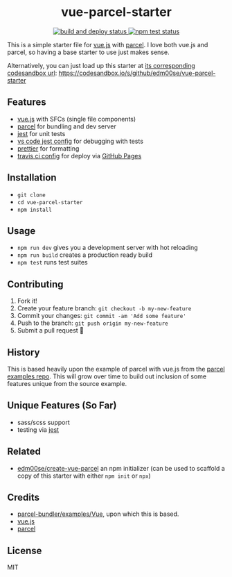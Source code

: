 <center>
<h1>vue-parcel-starter</h1>
  <a href="https://travis-ci.org/edm00se/vue-parcel-starter">
    <img alt="build and deploy status" src="https://travis-ci.org/edm00se/vue-parcel-starter.svg?branch=master">
  </a>
  <a href="https://github.com/edm00se/vue-parcel-starter/actions?workflow=Node+CI">
    <img alt="npm test status" src="https://github.com/edm00se/vue-parcel-starter/workflows/Node%20CI/badge.svg">
  </a>
</center>

This is a simple starter file for [vue.js][vue] with [parcel][parcel]. I love both vue.js and parcel, so having a base starter to use just makes sense.

Alternatively, you can just load up this starter at [its corresponding codesandbox url][codesandbox-link]:
https://codesandbox.io/s/github/edm00se/vue-parcel-starter

## Features

- [vue.js](https://npm.im/vue) with SFCs (single file components)
- [parcel](https://npm.im/parcel-bundler) for bundling and dev server
- [jest](https://npm.im/jest) for unit tests
- [vs code jest config](.vscode/launch.json) for debugging with tests
- [prettier](https://npm.im/prettier) for formatting
- [travis ci config](.travis.yml) for deploy via [GitHub Pages](https://pages.github.com/)

## Installation

- `git clone `
- `cd vue-parcel-starter`
- `npm install`

## Usage

- `npm run dev` gives you a development server with hot reloading
- `npm run build` creates a production ready build
- `npm test` runs test suites

## Contributing

1. Fork it!
2. Create your feature branch: `git checkout -b my-new-feature`
3. Commit your changes: `git commit -am 'Add some feature'`
4. Push to the branch: `git push origin my-new-feature`
5. Submit a pull request 🙂

## History

This is based heavily upon the example of parcel with vue.js from the [parcel examples repo][parcel-examples]. This will grow over time to build out inclusion of some features unique from the source example.

## Unique Features (So Far)

- sass/scss support
- testing via [jest][jest]

## Related

- [edm00se/create-vue-parcel][npm-init] an npm initializer (can be used to scaffold a copy of this starter with either `npm init` or `npx`)

## Credits

- [parcel-bundler/examples/Vue][parcel-examples-vue], upon which this is based.
- [vue.js][vue]
- [parcel][parcel]

## License

MIT

[vue]: https://vuejs.org/
[parcel]: https://parceljs.org/
[parcel-examples]: https://github.com/parcel-bundler/examples
[parcel-examples-vue]: https://github.com/parcel-bundler/examples/tree/master/vue
[jest]: https://jestjs.io/
[codesandbox-link]: https://codesandbox.io/s/github/edm00se/vue-parcel-starter
[npm-init]: https://github.com/edm00se/create-vue-parcel
